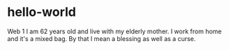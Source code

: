 # hello-world
Web 1
I am 62 years old and live with my elderly mother. I  work from home and it's a mixed bag. By that I mean a blessing as well as a curse.
